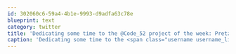 ```yaml
---
id: 302060c6-59a4-4b1e-9993-d9adfa63c78e
blueprint: text
category: twitter
title: 'Dedicating some time to the @Code_52 project of the week: Pretzel code52.org/pretzel.html'
caption: 'Dedicating some time to the <span class="username username_linked">@<a href="https://twitter.com/Code_52" title="Code 52 Project">Code_52</a></span> project of the week: Pretzel <a href="http://code52.org/pretzel.html" title="http://code52.org/pretzel.html" class="link link_untco">code52.org/pretzel.html</a>'
---
```


